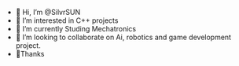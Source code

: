 - 👋 Hi, I’m @SilvrSUN
- 👀 I’m interested in C++ projects
- 🌱 I’m currently Studing Mechatronics
- 💞️ I’m looking to collaborate on Ai, robotics and game development project.
- 🙏Thanks

<!---
SilvrSUN/SilvrSUN is a ✨ special ✨ repository because its `README.md` (this file) appears on your GitHub profile.
You can click the Preview link to take a look at your changes.
--->
